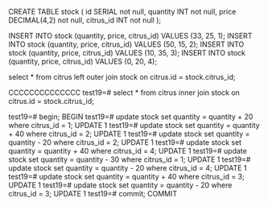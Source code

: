 CREATE TABLE stock (
id SERIAL not null,
quantity INT not null,
price DECIMAL(4,2) not null,
citrus_id INT not null
);

INSERT INTO stock (quantity, price, citrus_id) VALUES (33, 25, 1);
INSERT INTO stock (quantity, price, citrus_id) VALUES (50, 15, 2);
INSERT INTO stock (quantity, price, citrus_id) VALUES (10, 35, 3);
INSERT INTO stock (quantity, price, citrus_id) VALUES (0, 20, 4);

select * from citrus left outer join stock on citrus.id = stock.citrus_id;

CCCCCCCCCCCCCC
test19=# select * from citrus inner join stock on citrus.id = stock.citrus_id;

test19=# begin;
BEGIN
test19=# update stock set quantity = quantity + 20 where citrus_id = 1;
UPDATE 1
test19=# update stock set quantity = quantity + 40 where citrus_id = 2;
UPDATE 1
test19=# update stock set quantity = quantity - 20 where citrus_id = 2;
UPDATE 1
test19=# update stock set quantity = quantity + 40 where citrus_id = 4;
UPDATE 1
test19=# update stock set quantity = quantity - 30 where citrus_id = 1;
UPDATE 1
test19=# update stock set quantity = quantity - 20 where citrus_id = 4;
UPDATE 1
test19=# update stock set quantity = quantity + 40 where citrus_id = 3;
UPDATE 1
test19=# update stock set quantity = quantity - 20 where citrus_id = 3;
UPDATE 1
test19=# commit;
COMMIT